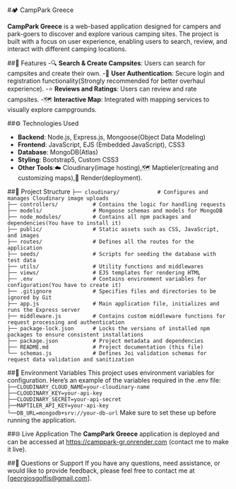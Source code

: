 #🏕️ CampPark Greece

**CampPark Greece** is a web-based application designed for campers and park-goers to discover
  and explore various camping sites. The project is built with a focus on user experience, 
  enabling users to search, review, and interact with different camping locations.

##🌟 Features
-🔍 **Search & Create Campsites**: Users can search for campsites and create their own.
-🔑 **User Authentication**: Secure login and registration functionality(Strongly recommended for better overhaul experience).
-⭐ **Reviews and Ratings**: Users can review and rate campsites.
-🗺️ **Interactive Map**: Integrated with mapping services to visually explore campgrounds.

##⚙️ Technologies Used
- **Backend**: Node.js, Express.js, Mongoose(Object Data Modeling)
- **Frontend**: JavaScript, EJS (Embedded JavaScript), CSS3
- **Database**: MongoDB(Atlas)
- **Styling**: Bootstrap5, Custom CSS3
- **Other Tools**:☁️ Cloudinary(image hosting),🗺️ Maptieler(creating and customizing maps),🚀 Render(deployment). 

##📂 Project Structure
```├── cloudinary/            # Configures and manages Cloudinary image uploads```\
```├── controllers/           # Contains the logic for handling requests```\
```├── models/                # Mongoose schemas and models for MongoDB```\
```├── node_modules/          # Contains all npm packages and dependencies(You have to install it)```\
```├── public/                # Static assets such as CSS, JavaScript, and images```\
```├── routes/                # Defines all the routes for the application```\
```├── seeds/                 # Scripts for seeding the database with test data```\
```├── utils/                 # Utility functions and middlewares ```\
```├── views/                 # EJS templates for rendering HTML```\
```├── .env                   # Contains environment variables for configuration(You have to create it)```\
```├── .gitignore             # Specifies files and directories to be ignored by Git```\
```├── app.js                 # Main application file, initializes and runs the Express server```\
```├── middleware.js          # Contains custom middleware functions for request processing and authentication```\
```├── package-lock.json      # Locks the versions of installed npm packages to ensure consistent installations```\
```├── package.json           # Project metadata and dependencies```\
```├── README.md              # Project documentation (this file)```\
```└── schemas.js             # Defines Joi validation schemas for request data validation and sanitization```

##🔑 Environment Variables
This project uses environment variables for configuration. Here’s an example of the variables required in the .env file:
```├──CLOUDINARY_CLOUD_NAME=your-cloudinary-name```\
```├──CLOUDINARY_KEY=your-api-key```\
```├──CLOUDINARY_SECRET=your-api-secret```\
```├──MAPTILER_API_KEY=your-api-key```\
```└──DB_URL=mongodb+srv://your-db-url```
Make sure to set these up before running the application.

##🌐 Live Application
The **CampPark Greece** application is deployed and can be accessed at https://camppark-gr.onrender.com (contact me to make it live).

##📧 Questions or Support
If you have any questions, need assistance, or would like to provide feedback, please feel free to contact me at [georgiosgolfis@gmail.com].
